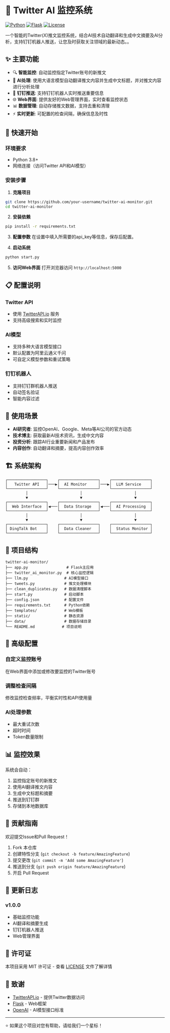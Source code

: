 # 🤖 Twitter AI 监控系统

[![Python](https://img.shields.io/badge/Python-3.8+-blue.svg)](https://www.python.org/downloads/)
[![Flask](https://img.shields.io/badge/Flask-2.3+-green.svg)](https://flask.palletsprojects.com/)
[![License](https://img.shields.io/badge/License-MIT-yellow.svg)](LICENSE)

一个智能的Twitter(X)推文监控系统，结合AI技术自动翻译和生成中文摘要及AI分析，支持钉钉机器人推送，让您及时获取关注领域的最新动态。。

## ✨ 主要功能

- 🔍 **智能监控**: 自动监控指定Twitter账号的新推文
- 🤖 **AI处理**: 使用大语言模型自动翻译推文内容并生成中文标题，并对推文内容进行分析处理
- 📱 **钉钉推送**: 支持钉钉机器人实时推送重要信息
- 🌐 **Web界面**: 提供友好的Web管理界面，实时查看监控状态
- 📊 **数据管理**: 自动存储推文数据，支持去重和清理
- ⚡ **实时更新**: 可配置的检查间隔，确保信息及时性

## 🚀 快速开始

### 环境要求

- Python 3.8+
- 网络连接（访问Twitter API和AI模型）

### 安装步骤

1. **克隆项目**
```bash
git clone https://github.com/your-username/twitter-ai-monitor.git
cd twitter-ai-monitor
```

2. **安装依赖**
```bash
pip install -r requirements.txt
```

3. **配置参数**
在设置中填入所需要的api_key等信息，保存后配置。

4. **启动系统**
```bash
python start.py
```

5. **访问Web界面**
打开浏览器访问 `http://localhost:5000`

## 📋 配置说明

### Twitter API
- 使用 [TwitterAPI.io](https://twitterapi.io/) 服务
- 支持高级搜索和实时监控

### AI模型
- 支持多种大语言模型接口
- 默认配置为阿里云通义千问
- 可自定义模型参数和重试策略

### 钉钉机器人
- 支持钉钉群机器人推送
- 自动签名验证
- 智能内容过滤

## 🎯 使用场景

- **AI研究者**: 监控OpenAI、Google、Meta等AI公司的官方动态
- **技术博主**: 获取最新AI技术资讯，生成中文内容
- **投资分析**: 跟踪AI行业重要新闻和产品发布
- **内容创作**: 自动翻译和摘要，提高内容创作效率

## 🏗️ 系统架构

```
┌─────────────────┐    ┌─────────────────┐    ┌─────────────────┐
│   Twitter API   │───▶│  AI Monitor     │───▶│  LLM Service    │
└─────────────────┘    └─────────────────┘    └─────────────────┘
         │                       │                       │
         ▼                       ▼                       ▼
┌─────────────────┐    ┌─────────────────┐    ┌─────────────────┐
│  Web Interface  │◀───│  Data Storage   │◀───│  AI Processing  │
└─────────────────┘    └─────────────────┘    └─────────────────┘
         │                       │                       │
         ▼                       ▼                       ▼
┌─────────────────┐    ┌─────────────────┐    ┌─────────────────┐
│ DingTalk Bot    │    │  Data Cleaner   │    │  Status Monitor │
└─────────────────┘    └─────────────────┘    └─────────────────┘
```

## 📁 项目结构

```
twitter-ai-monitor/
├── app.py                 # Flask主应用
├── twitter_ai_monitor.py  # 核心监控逻辑
├── llm.py                # AI模型接口
├── tweets.py             # 推文处理模块
├── clean_duplicates.py   # 数据清理脚本
├── start.py              # 启动脚本
├── config.json           # 配置文件
├── requirements.txt      # Python依赖
├── templates/            # Web模板
├── static/               # 静态资源
├── data/                 # 数据存储目录
└── README.md            # 项目说明
```

## 🔧 高级配置

### 自定义监控账号
在Web界面中添加或修改要监控的Twitter账号

### 调整检查间隔
修改监控检查频率，平衡实时性和API使用量

### AI处理参数
- 最大重试次数
- 超时时间
- Token数量限制

## 📊 监控效果

系统会自动：
1. 监控指定账号的新推文
2. 使用AI翻译推文内容
3. 生成中文标题和摘要
4. 推送到钉钉群
5. 存储到本地数据库

## 🤝 贡献指南

欢迎提交Issue和Pull Request！

1. Fork 本仓库
2. 创建特性分支 (`git checkout -b feature/AmazingFeature`)
3. 提交更改 (`git commit -m 'Add some AmazingFeature'`)
4. 推送到分支 (`git push origin feature/AmazingFeature`)
5. 开启 Pull Request

## 📝 更新日志

### v1.0.0
- 基础监控功能
- AI翻译和摘要生成
- 钉钉机器人推送
- Web管理界面

## 📄 许可证

本项目采用 MIT 许可证 - 查看 [LICENSE](LICENSE) 文件了解详情

## 🙏 致谢

- [TwitterAPI.io](https://twitterapi.io/) - 提供Twitter数据访问
- [Flask](https://flask.palletsprojects.com/) - Web框架
- [OpenAI](https://openai.com/) - AI模型接口标准

---

⭐ 如果这个项目对您有帮助，请给我们一个星标！ 